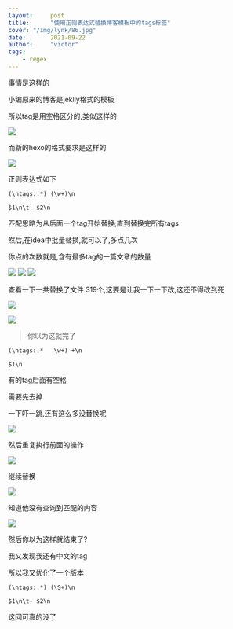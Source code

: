 ```yaml
---
layout:     post
title:      "使用正则表达式替换博客模板中的tags标签"
cover: "/img/lynk/86.jpg"
date:       2021-09-22
author:     "victor"
tags:
    - regex
---
```



事情是这样的

小编原来的博客是jeklly格式的模板

所以tag是用空格区分的,类似这样的

![](QQ截图20210305231310.png)



而新的hexo的格式要求是这样的

![](QQ截图20210305231321.png)


正则表达式如下


```
(\ntags:.*) (\w+)\n
```

```
$1\n\t- $2\n
```

匹配思路为从后面一个tag开始替换,直到替换完所有tags

然后,在idea中批量替换,就可以了,多点几次

你点的次数就是,含有最多tag的一篇文章的数量

![](微信图片_20210305231151.png)
![](微信图片_20210305231157.png)
![](微信图片_20210305231203.png)


查看一下一共替换了文件 319个,这要是让我一下一下改,这还不得改到死


![](微信图片_20210305231837.jpg)


![](QQ截图20210305231125.png)


> 你以为这就完了
>

```
(\ntags:.*   \w+) +\n
```



```
$1\n
```
有的tag后面有空格

需要先去掉

一下吓一跳,还有这么多没替换呢

![](QQ截图20210305232555.png)

然后重复执行前面的操作

![](QQ截图20210305232828.png)

继续替换


![](QQ截图20210305232850.png)

知道他没有查询到匹配的内容

![](QQ截图20210305232915.png)

然后你以为这样就结束了?

我又发现我还有中文的tag


所以我又优化了一个版本



```
(\ntags:.*) (\S+)\n
```

```
$1\n\t- $2\n
```

这回可真的没了
